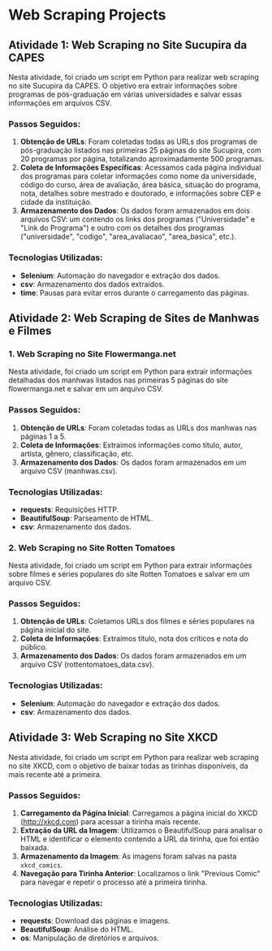 # Web Scraping Projects

## Atividade 1: Web Scraping no Site Sucupira da CAPES

Nesta atividade, foi criado um script em Python para realizar web scraping no site Sucupira da CAPES. O objetivo era extrair informações sobre programas de pós-graduação em várias universidades e salvar essas informações em arquivos CSV.

### Passos Seguidos:
1. **Obtenção de URLs**: Foram coletadas todas as URLs dos programas de pós-graduação listados nas primeiras 25 páginas do site Sucupira, com 20 programas por página, totalizando aproximadamente 500 programas.
2. **Coleta de Informações Específicas**: Acessamos cada página individual dos programas para coletar informações como nome da universidade, código do curso, área de avaliação, área básica, situação do programa, nota, detalhes sobre mestrado e doutorado, e informações sobre CEP e cidade da instituição.
3. **Armazenamento dos Dados**: Os dados foram armazenados em dois arquivos CSV: um contendo os links dos programas ("Universidade" e "Link do Programa") e outro com os detalhes dos programas ("universidade", "codigo", "area_avaliacao", "area_basica", etc.).

### Tecnologias Utilizadas:
- **Selenium**: Automação do navegador e extração dos dados.
- **csv**: Armazenamento dos dados extraídos.
- **time**: Pausas para evitar erros durante o carregamento das páginas.

## Atividade 2: Web Scraping de Sites de Manhwas e Filmes

### 1. Web Scraping no Site Flowermanga.net
Nesta atividade, foi criado um script em Python para extrair informações detalhadas dos manhwas listados nas primeiras 5 páginas do site flowermanga.net e salvar em um arquivo CSV.

### Passos Seguidos:
1. **Obtenção de URLs**: Foram coletadas todas as URLs dos manhwas nas páginas 1 a 5.
2. **Coleta de Informações**: Extraímos informações como título, autor, artista, gênero, classificação, etc.
3. **Armazenamento dos Dados**: Os dados foram armazenados em um arquivo CSV (manhwas.csv).

### Tecnologias Utilizadas:
- **requests**: Requisições HTTP.
- **BeautifulSoup**: Parseamento de HTML.
- **csv**: Armazenamento dos dados.

### 2. Web Scraping no Site Rotten Tomatoes
Nesta atividade, foi criado um script em Python para extrair informações sobre filmes e séries populares do site Rotten Tomatoes e salvar em um arquivo CSV.

### Passos Seguidos:
1. **Obtenção de URLs**: Coletamos URLs dos filmes e séries populares na página inicial do site.
2. **Coleta de Informações**: Extraímos título, nota dos críticos e nota do público.
3. **Armazenamento dos Dados**: Os dados foram armazenados em um arquivo CSV (rottentomatoes_data.csv).

### Tecnologias Utilizadas:
- **Selenium**: Automação do navegador e extração dos dados.
- **csv**: Armazenamento dos dados.

## Atividade 3: Web Scraping no Site XKCD
Nesta atividade, foi criado um script em Python para realizar web scraping no site XKCD, com o objetivo de baixar todas as tirinhas disponíveis, da mais recente até a primeira.

### Passos Seguidos:
1. **Carregamento da Página Inicial**: Carregamos a página inicial do XKCD (http://xkcd.com) para acessar a tirinha mais recente.
2. **Extração da URL da Imagem**: Utilizamos o BeautifulSoup para analisar o HTML e identificar o elemento contendo a URL da tirinha, que foi então baixada.
3. **Armazenamento da Imagem**: As imagens foram salvas na pasta `xkcd_comics`.
4. **Navegação para Tirinha Anterior**: Localizamos o link "Previous Comic" para navegar e repetir o processo até a primeira tirinha.

### Tecnologias Utilizadas:
- **requests**: Download das páginas e imagens.
- **BeautifulSoup**: Análise do HTML.
- **os**: Manipulação de diretórios e arquivos.


